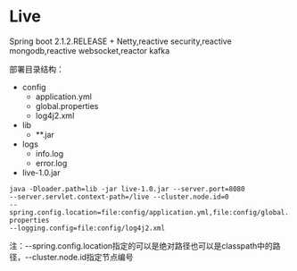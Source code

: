 # Live
Spring boot 2.1.2.RELEASE + Netty,reactive security,reactive mongodb,reactive websocket,reactor kafka<br>

部署目录结构：  

<ul>
  <li>
    config
    <ul>
      <li>application.yml</li>
      <li>global.properties</li>
      <li>log4j2.xml</li>
    </ul>
  </li>
  <li>
    lib
    <ul>
      <li>**.jar</li>
    </ul>
  </li>
  <li>
    logs
    <ul>
      <li>info.log</li>
      <li>error.log</li>
    </ul>
  </li>
  <li>live-1.0.jar</li>
</ul>

<code>java -Dloader.path=lib -jar live-1.0.jar --server.port=8080 --server.servlet.context-path=/live --cluster.node.id=0 --spring.config.location=file:config/application.yml,file:config/global.properties --logging.config=file:config/log4j2.xml</code>

注：--spring.config.location指定的可以是绝对路径也可以是classpath中的路径，--cluster.node.id指定节点编号  
